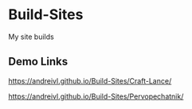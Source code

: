 # Build-Sites
My site builds

## Demo Links

https://andreivl.github.io/Build-Sites/Craft-Lance/

https://andreivl.github.io/Build-Sites/Pervopechatnik/


